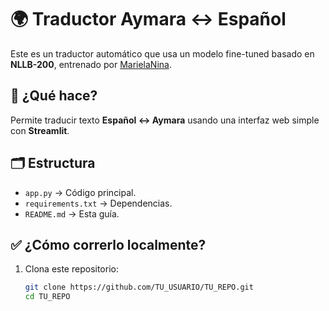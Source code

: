 # 🌍 Traductor Aymara ↔ Español

Este es un traductor automático que usa un modelo fine-tuned basado en **NLLB-200**, entrenado por [MarielaNina](https://huggingface.co/MarielaNina).

## 🚀 ¿Qué hace?

Permite traducir texto **Español ↔ Aymara** usando una interfaz web simple con **Streamlit**.

## 🗂️ Estructura

- `app.py` → Código principal.
- `requirements.txt` → Dependencias.
- `README.md` → Esta guía.

## ✅ ¿Cómo correrlo localmente?

1. Clona este repositorio:

   ```bash
   git clone https://github.com/TU_USUARIO/TU_REPO.git
   cd TU_REPO
